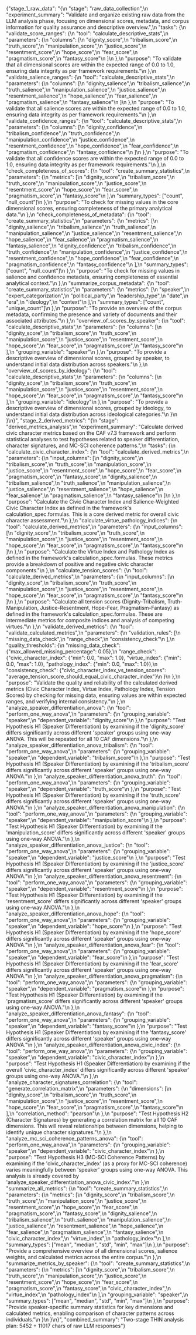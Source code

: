 {"stage_1_raw_data": "{\n  \"stage\": \"raw_data_collection\",\n  \"experiment_summary\": \"Validate and organize existing raw data from the LLM analysis phase, focusing on dimensional scores, metadata, and corpus information for quality assurance and descriptive overview.\",\n  \"tasks\": {\n    \"validate_score_ranges\": {\n      \"tool\": \"calculate_descriptive_stats\",\n      \"parameters\": {\n        \"columns\": [\n          \"dignity_score\",\n          \"tribalism_score\",\n          \"truth_score\",\n          \"manipulation_score\",\n          \"justice_score\",\n          \"resentment_score\",\n          \"hope_score\",\n          \"fear_score\",\n          \"pragmatism_score\",\n          \"fantasy_score\"\n        ]\n      },\n      \"purpose\": \"To validate that all dimensional scores are within the expected range of 0.0 to 1.0, ensuring data integrity as per framework requirements.\"\n    },\n    \"validate_salience_ranges\": {\n      \"tool\": \"calculate_descriptive_stats\",\n      \"parameters\": {\n        \"columns\": [\n          \"dignity_salience\",\n          \"tribalism_salience\",\n          \"truth_salience\",\n          \"manipulation_salience\",\n          \"justice_salience\",\n          \"resentment_salience\",\n          \"hope_salience\",\n          \"fear_salience\",\n          \"pragmatism_salience\",\n          \"fantasy_salience\"\n        ]\n      },\n      \"purpose\": \"To validate that all salience scores are within the expected range of 0.0 to 1.0, ensuring data integrity as per framework requirements.\"\n    },\n    \"validate_confidence_ranges\": {\n      \"tool\": \"calculate_descriptive_stats\",\n      \"parameters\": {\n        \"columns\": [\n          \"dignity_confidence\",\n          \"tribalism_confidence\",\n          \"truth_confidence\",\n          \"manipulation_confidence\",\n          \"justice_confidence\",\n          \"resentment_confidence\",\n          \"hope_confidence\",\n          \"fear_confidence\",\n          \"pragmatism_confidence\",\n          \"fantasy_confidence\"\n        ]\n      },\n      \"purpose\": \"To validate that all confidence scores are within the expected range of 0.0 to 1.0, ensuring data integrity as per framework requirements.\"\n    },\n    \"check_completeness_of_scores\": {\n      \"tool\": \"create_summary_statistics\",\n      \"parameters\": {\n        \"metrics\": [\n          \"dignity_score\",\n          \"tribalism_score\",\n          \"truth_score\",\n          \"manipulation_score\",\n          \"justice_score\",\n          \"resentment_score\",\n          \"hope_score\",\n          \"fear_score\",\n          \"pragmatism_score\",\n          \"fantasy_score\"\n        ],\n        \"summary_types\": [\"count\", \"null_count\"]\n      },\n      \"purpose\": \"To check for missing values in the core dimensional scores, ensuring completeness of the primary analytical data.\"\n    },\n    \"check_completeness_of_metadata\": {\n      \"tool\": \"create_summary_statistics\",\n      \"parameters\": {\n        \"metrics\": [\n          \"dignity_salience\",\n          \"tribalism_salience\",\n          \"truth_salience\",\n          \"manipulation_salience\",\n          \"justice_salience\",\n          \"resentment_salience\",\n          \"hope_salience\",\n          \"fear_salience\",\n          \"pragmatism_salience\",\n          \"fantasy_salience\",\n          \"dignity_confidence\",\n          \"tribalism_confidence\",\n          \"truth_confidence\",\n          \"manipulation_confidence\",\n          \"justice_confidence\",\n          \"resentment_confidence\",\n          \"hope_confidence\",\n          \"fear_confidence\",\n          \"pragmatism_confidence\",\n          \"fantasy_confidence\"\n        ],\n        \"summary_types\": [\"count\", \"null_count\"]\n      },\n      \"purpose\": \"To check for missing values in salience and confidence metadata, ensuring completeness of essential analytical context.\"\n    },\n    \"summarize_corpus_metadata\": {\n      \"tool\": \"create_summary_statistics\",\n      \"parameters\": {\n        \"metrics\": [\n          \"speaker\",\n          \"expert_categorization\",\n          \"political_party\",\n          \"leadership_type\",\n          \"date\",\n          \"era\",\n          \"ideology\",\n          \"context\"\n        ],\n        \"summary_types\": [\"count\", \"unique_count\"]\n      },\n      \"purpose\": \"To provide an overview of the corpus metadata, confirming the presence and variety of documents and their associated attributes.\"\n    },\n    \"overview_of_scores_by_speaker\": {\n      \"tool\": \"calculate_descriptive_stats\",\n      \"parameters\": {\n        \"columns\": [\n          \"dignity_score\",\n          \"tribalism_score\",\n          \"truth_score\",\n          \"manipulation_score\",\n          \"justice_score\",\n          \"resentment_score\",\n          \"hope_score\",\n          \"fear_score\",\n          \"pragmatism_score\",\n          \"fantasy_score\"\n        ],\n        \"grouping_variable\": \"speaker\"\n      },\n      \"purpose\": \"To provide a descriptive overview of dimensional scores, grouped by speaker, to understand initial data distribution across speakers.\"\n    },\n    \"overview_of_scores_by_ideology\": {\n      \"tool\": \"calculate_descriptive_stats\",\n      \"parameters\": {\n        \"columns\": [\n          \"dignity_score\",\n          \"tribalism_score\",\n          \"truth_score\",\n          \"manipulation_score\",\n          \"justice_score\",\n          \"resentment_score\",\n          \"hope_score\",\n          \"fear_score\",\n          \"pragmatism_score\",\n          \"fantasy_score\"\n        ],\n        \"grouping_variable\": \"ideology\"\n      },\n      \"purpose\": \"To provide a descriptive overview of dimensional scores, grouped by ideology, to understand initial data distribution across ideological categories.\"\n    }\n  }\n}", "stage_2_derived_metrics": "{\n  \"stage\": \"derived_metrics_analysis\",\n  \"experiment_summary\": \"Calculate derived civic character metrics based on the CAF v7.3 framework and perform statistical analyses to test hypotheses related to speaker differentiation, character signatures, and MC-SCI coherence patterns.\",\n  \"tasks\": {\n    \"calculate_civic_character_index\": {\n      \"tool\": \"calculate_derived_metrics\",\n      \"parameters\": {\n        \"input_columns\": [\n          \"dignity_score\",\n          \"tribalism_score\",\n          \"truth_score\",\n          \"manipulation_score\",\n          \"justice_score\",\n          \"resentment_score\",\n          \"hope_score\",\n          \"fear_score\",\n          \"pragmatism_score\",\n          \"fantasy_score\",\n          \"dignity_salience\",\n          \"tribalism_salience\",\n          \"truth_salience\",\n          \"manipulation_salience\",\n          \"justice_salience\",\n          \"resentment_salience\",\n          \"hope_salience\",\n          \"fear_salience\",\n          \"pragmatism_salience\",\n          \"fantasy_salience\"\n        ]\n      },\n      \"purpose\": \"Calculate the Civic Character Index and Salience-Weighted Civic Character Index as defined in the framework's calculation_spec.formulas. This is a core derived metric for overall civic character assessment.\"\n    },\n    \"calculate_virtue_pathology_indices\": {\n      \"tool\": \"calculate_derived_metrics\",\n      \"parameters\": {\n        \"input_columns\": [\n          \"dignity_score\",\n          \"tribalism_score\",\n          \"truth_score\",\n          \"manipulation_score\",\n          \"justice_score\",\n          \"resentment_score\",\n          \"hope_score\",\n          \"fear_score\",\n          \"pragmatism_score\",\n          \"fantasy_score\"\n        ]\n      },\n      \"purpose\": \"Calculate the Virtue Index and Pathology Index as defined in the framework's calculation_spec.formulas. These metrics provide a breakdown of positive and negative civic character components.\"\n    },\n    \"calculate_tension_scores\": {\n      \"tool\": \"calculate_derived_metrics\",\n      \"parameters\": {\n        \"input_columns\": [\n          \"dignity_score\",\n          \"tribalism_score\",\n          \"truth_score\",\n          \"manipulation_score\",\n          \"justice_score\",\n          \"resentment_score\",\n          \"hope_score\",\n          \"fear_score\",\n          \"pragmatism_score\",\n          \"fantasy_score\"\n        ]\n      },\n      \"purpose\": \"Calculate all tension scores (Dignity-Tribalism, Truth-Manipulation, Justice-Resentment, Hope-Fear, Pragmatism-Fantasy) as defined in the framework's calculation_spec.formulas. These are intermediate metrics for composite indices and analysis of competing virtues.\"\n    },\n    \"validate_derived_metrics\": {\n      \"tool\": \"validate_calculated_metrics\",\n      \"parameters\": {\n        \"validation_rules\": [\n          \"missing_data_check\",\n          \"range_check\",\n          \"consistency_check\"\n        ],\n        \"quality_thresholds\": {\n          \"missing_data_check\": {\"max_allowed_missing_percentage\": 0.05},\n          \"range_check\": {\"civic_character_index\": {\"min\": 0.0, \"max\": 1.0}, \"virtue_index\": {\"min\": 0.0, \"max\": 1.0}, \"pathology_index\": {\"min\": 0.0, \"max\": 1.0}},\n          \"consistency_check\": {\"civic_character_index_vs_tension_scores\": \"average_tension_score_should_equal_civic_character_index\"}\n        }\n      },\n      \"purpose\": \"Validate the quality and reliability of the calculated derived metrics (Civic Character Index, Virtue Index, Pathology Index, Tension Scores) by checking for missing data, ensuring values are within expected ranges, and verifying internal consistency.\"\n    },\n    \"analyze_speaker_differentiation_anova\": {\n      \"tool\": \"perform_one_way_anova\",\n      \"parameters\": {\n        \"grouping_variable\": \"speaker\",\n        \"dependent_variable\": \"dignity_score\"\n      },\n      \"purpose\": \"Test Hypothesis H1 (Speaker Differentiation) by examining if the 'dignity_score' differs significantly across different 'speaker' groups using one-way ANOVA. This will be repeated for all 10 CAF dimensions.\"\n    },\n    \"analyze_speaker_differentiation_anova_tribalism\": {\n      \"tool\": \"perform_one_way_anova\",\n      \"parameters\": {\n        \"grouping_variable\": \"speaker\",\n        \"dependent_variable\": \"tribalism_score\"\n      },\n      \"purpose\": \"Test Hypothesis H1 (Speaker Differentiation) by examining if the 'tribalism_score' differs significantly across different 'speaker' groups using one-way ANOVA.\"\n    },\n    \"analyze_speaker_differentiation_anova_truth\": {\n      \"tool\": \"perform_one_way_anova\",\n      \"parameters\": {\n        \"grouping_variable\": \"speaker\",\n        \"dependent_variable\": \"truth_score\"\n      },\n      \"purpose\": \"Test Hypothesis H1 (Speaker Differentiation) by examining if the 'truth_score' differs significantly across different 'speaker' groups using one-way ANOVA.\"\n    },\n    \"analyze_speaker_differentiation_anova_manipulation\": {\n      \"tool\": \"perform_one_way_anova\",\n      \"parameters\": {\n        \"grouping_variable\": \"speaker\",\n        \"dependent_variable\": \"manipulation_score\"\n      },\n      \"purpose\": \"Test Hypothesis H1 (Speaker Differentiation) by examining if the 'manipulation_score' differs significantly across different 'speaker' groups using one-way ANOVA.\"\n    },\n    \"analyze_speaker_differentiation_anova_justice\": {\n      \"tool\": \"perform_one_way_anova\",\n      \"parameters\": {\n        \"grouping_variable\": \"speaker\",\n        \"dependent_variable\": \"justice_score\"\n      },\n      \"purpose\": \"Test Hypothesis H1 (Speaker Differentiation) by examining if the 'justice_score' differs significantly across different 'speaker' groups using one-way ANOVA.\"\n    },\n    \"analyze_speaker_differentiation_anova_resentment\": {\n      \"tool\": \"perform_one_way_anova\",\n      \"parameters\": {\n        \"grouping_variable\": \"speaker\",\n        \"dependent_variable\": \"resentment_score\"\n      },\n      \"purpose\": \"Test Hypothesis H1 (Speaker Differentiation) by examining if the 'resentment_score' differs significantly across different 'speaker' groups using one-way ANOVA.\"\n    },\n    \"analyze_speaker_differentiation_anova_hope\": {\n      \"tool\": \"perform_one_way_anova\",\n      \"parameters\": {\n        \"grouping_variable\": \"speaker\",\n        \"dependent_variable\": \"hope_score\"\n      },\n      \"purpose\": \"Test Hypothesis H1 (Speaker Differentiation) by examining if the 'hope_score' differs significantly across different 'speaker' groups using one-way ANOVA.\"\n    },\n    \"analyze_speaker_differentiation_anova_fear\": {\n      \"tool\": \"perform_one_way_anova\",\n      \"parameters\": {\n        \"grouping_variable\": \"speaker\",\n        \"dependent_variable\": \"fear_score\"\n      },\n      \"purpose\": \"Test Hypothesis H1 (Speaker Differentiation) by examining if the 'fear_score' differs significantly across different 'speaker' groups using one-way ANOVA.\"\n    },\n    \"analyze_speaker_differentiation_anova_pragmatism\": {\n      \"tool\": \"perform_one_way_anova\",\n      \"parameters\": {\n        \"grouping_variable\": \"speaker\",\n        \"dependent_variable\": \"pragmatism_score\"\n      },\n      \"purpose\": \"Test Hypothesis H1 (Speaker Differentiation) by examining if the 'pragmatism_score' differs significantly across different 'speaker' groups using one-way ANOVA.\"\n    },\n    \"analyze_speaker_differentiation_anova_fantasy\": {\n      \"tool\": \"perform_one_way_anova\",\n      \"parameters\": {\n        \"grouping_variable\": \"speaker\",\n        \"dependent_variable\": \"fantasy_score\"\n      },\n      \"purpose\": \"Test Hypothesis H1 (Speaker Differentiation) by examining if the 'fantasy_score' differs significantly across different 'speaker' groups using one-way ANOVA.\"\n    },\n    \"analyze_speaker_differentiation_anova_civic_index\": {\n      \"tool\": \"perform_one_way_anova\",\n      \"parameters\": {\n        \"grouping_variable\": \"speaker\",\n        \"dependent_variable\": \"civic_character_index\"\n      },\n      \"purpose\": \"Test Hypothesis H1 (Speaker Differentiation) by examining if the overall 'civic_character_index' differs significantly across different 'speaker' groups using one-way ANOVA.\"\n    },\n    \"analyze_character_signatures_correlation\": {\n      \"tool\": \"generate_correlation_matrix\",\n      \"parameters\": {\n        \"dimensions\": [\n          \"dignity_score\",\n          \"tribalism_score\",\n          \"truth_score\",\n          \"manipulation_score\",\n          \"justice_score\",\n          \"resentment_score\",\n          \"hope_score\",\n          \"fear_score\",\n          \"pragmatism_score\",\n          \"fantasy_score\"\n        ],\n        \"correlation_method\": \"pearson\"\n      },\n      \"purpose\": \"Test Hypothesis H2 (Character Signatures) by generating a correlation matrix for all 10 CAF dimensions. This will reveal relationships between dimensions, helping to identify unique character signatures.\"\n    },\n    \"analyze_mc_sci_coherence_patterns_anova\": {\n      \"tool\": \"perform_one_way_anova\",\n      \"parameters\": {\n        \"grouping_variable\": \"speaker\",\n        \"dependent_variable\": \"civic_character_index\"\n      },\n      \"purpose\": \"Test Hypothesis H3 (MC-SCI Coherence Patterns) by examining if the 'civic_character_index' (as a proxy for MC-SCI coherence) varies meaningfully between 'speaker' groups using one-way ANOVA. This analysis is already covered by 'analyze_speaker_differentiation_anova_civic_index'.\"\n    },\n    \"summarize_all_metrics\": {\n      \"tool\": \"create_summary_statistics\",\n      \"parameters\": {\n        \"metrics\": [\n          \"dignity_score\",\n          \"tribalism_score\",\n          \"truth_score\",\n          \"manipulation_score\",\n          \"justice_score\",\n          \"resentment_score\",\n          \"hope_score\",\n          \"fear_score\",\n          \"pragmatism_score\",\n          \"fantasy_score\",\n          \"dignity_salience\",\n          \"tribalism_salience\",\n          \"truth_salience\",\n          \"manipulation_salience\",\n          \"justice_salience\",\n          \"resentment_salience\",\n          \"hope_salience\",\n          \"fear_salience\",\n          \"pragmatism_salience\",\n          \"fantasy_salience\",\n          \"civic_character_index\",\n          \"virtue_index\",\n          \"pathology_index\"\n        ],\n        \"summary_types\": [\"mean\", \"median\", \"std\", \"min\", \"max\"]\n      },\n      \"purpose\": \"Provide a comprehensive overview of all dimensional scores, salience weights, and calculated metrics across the entire corpus.\"\n    },\n    \"summarize_metrics_by_speaker\": {\n      \"tool\": \"create_summary_statistics\",\n      \"parameters\": {\n        \"metrics\": [\n          \"dignity_score\",\n          \"tribalism_score\",\n          \"truth_score\",\n          \"manipulation_score\",\n          \"justice_score\",\n          \"resentment_score\",\n          \"hope_score\",\n          \"fear_score\",\n          \"pragmatism_score\",\n          \"fantasy_score\",\n          \"civic_character_index\",\n          \"virtue_index\",\n          \"pathology_index\"\n        ],\n        \"grouping_variable\": \"speaker\",\n        \"summary_types\": [\"mean\", \"median\", \"std\", \"min\", \"max\"]\n      },\n      \"purpose\": \"Provide speaker-specific summary statistics for key dimensions and calculated metrics, enabling comparison of character patterns across individuals.\"\n    }\n  }\n}", "combined_summary": "Two-stage THIN analysis plan: 5452 + 11017 chars of raw LLM responses"}